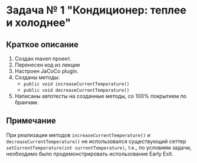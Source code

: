 # Задача № 1 "Кондиционер: теплее и холоднее"

## Краткое описание

1. Создан maven проект.
2. Перенесен код из лекции 
3. Настроен JaCoCo plugin.
4. Созданы методы:
    * ```public void increaseCurrentTemperature()``` 
    * ```public void decreaseCurrentTemperature()```  
5. Написаны автотесты на созданные методы, со 100% покрытием по бранчам.

## Примечание

 При реализации методов ```increaseCurrentTemperature()``` и ```decreaseCurrentTemperature()``` 
 не использовался существующий сеттер ````setCurrentTemperature(int currentTemperature)````, 
 т.к., по условиям задачи, необходимо было продемонстрировать использование Early Exit.
 